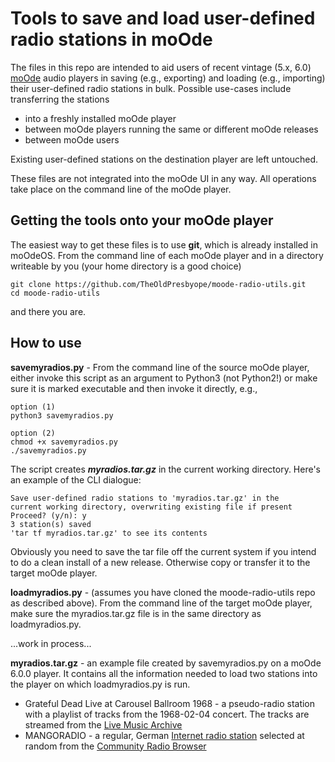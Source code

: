 # Tools to save and load user-defined radio stations in moOde

The files in this repo are intended to aid users of recent vintage (5.x, 6.0) [moOde](http://moodeaudio.org) audio players in saving (e.g., exporting) and loading (e.g., importing) their user-defined radio stations in bulk. Possible use-cases include transferring the stations
* into a freshly installed moOde player
* between moOde players running the same or different moOde releases
* between moOde users

Existing user-defined stations on the destination player are left untouched.

These files are not integrated into the moOde UI in any way. All operations take place on the command line of the moOde player.

## Getting the tools onto your moOde player

The easiest way to get these files is to use **git**, which is already installed in moOdeOS. From the command line of each moOde player and in a directory writeable by you (your home directory is a good choice)
```
git clone https://github.com/TheOldPresbyope/moode-radio-utils.git
cd moode-radio-utils
```
and there you are.

## How to use

**savemyradios.py** - From the command line of the source moOde player, either invoke this script as an argument to Python3 (not Python2!) or make sure it is marked executable and then invoke it directly, e.g.,
```
option (1)
python3 savemyradios.py

option (2)
chmod +x savemyradios.py
./savemyradios.py
```

The script creates ***myradios.tar.gz*** in the current working directory. Here's an example of the CLI dialogue:
```pi@moode:~/ $ ./savemyradios.py
Save user-defined radio stations to 'myradios.tar.gz' in the
current working directory, overwriting existing file if present
Proceed? (y/n): y
3 station(s) saved
'tar tf myradios.tar.gz' to see its contents
```
Obviously you need to save the tar file off the current system if you intend to do a clean install of a new release. Otherwise copy or transfer it to the target moOde player. 

**loadmyradios.py** - (assumes you have cloned the moode-radio-utils repo as described above). From the command line of the target moOde player, make sure the myradios.tar.gz file is in the same directory as loadmyradios.py.

...work in process...

**myradios.tar.gz** - an example file created by savemyradios.py on a moOde 6.0.0 player. It contains all the information needed to load two stations into the player on which loadmyradios.py is run.

* Grateful Dead Live at Carousel Ballroom 1968 - a pseudo-radio station with a playlist of tracks from the 1968-02-04 concert. The tracks are streamed from the [Live Music Archive](https://archive.org/details/gd1968-02-14.sbd.douglas-cleef.2267.shnf)
* MANGORADIO - a regular, German [Internet radio station](https://mangoradio.de/) selected at random from the [Community Radio Browser]( http://www.radio-browser.info/gui/#!/)
